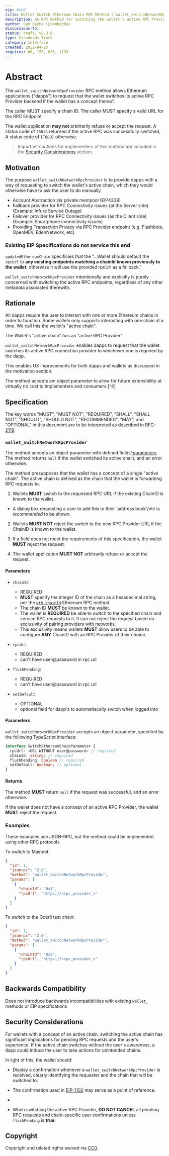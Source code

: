 ```yaml
---
eip: #tbd
title: Wallet Switch Ethereum Chain RPC Method (`wallet_switchNetworkRpcProvider`)
description: An RPC method for switching the wallet's active RPC Provider
author: Sam Bacha (@sambacha)
discussions-to:
status: draft, v0.3.0
type: Standards Track
category: Interface
created: 2022-04-25
requires: 86, 155, 695, 1193
---
```


# Abstract

The `wallet_switchNetworkRpcProvider` RPC method allows Ethereum applications ("dapps") to request that the wallet switches its active RPC Provider backend if the wallet has a concept thereof.

The caller MUST specify a chain ID.
The caller MUST specify a valid URL for the RPC Endpoint

The wallet application **may not** arbitrarily refuse or accept the request.
A status code of `200` is returned if the active RPC was successfully switched, 
A status code of `[TODO]`  otherwise.

> Important cautions for implementers of this method are included in the [Security Considerations](#security-considerations) section.

## Motivation

The purpose `wallet_switchNetworkRpcProvider` is to provide dapps with a way of requesting to switch the wallet's active chain, which they would otherwise have to ask the user to do manually. 

- Account Abstraction via private mempool (EIP4339)
- Fallback provider for RPC Connectivity issues (at the Server side) (Example: Infura Service Outage)
- Failover provider for RPC Connectivity issues (as the Client side) (Example: Smartphone connectivity issues)
- Providing Transaction Privacy via RPC Provider endpoint (e.g. Flashbots, OpenMEV, EdenNetwork, etc)

### Existing EIP Specifications do not service this end

`updatedEthereumChain` specificies that the "...Wallet should default the `rpcUrl` to **any existing endpoints matching a chainId known previously to the wallet**, otherwise it will use the provided rpcUrl as a fallback."

`wallet_switchNetworkRpcProvider` intentionally and explicitly is purely concerned with switching the active RPC endpoints, regardless of any other metadata associated therewith.


## Rationale

All dapps require the user to interact with one or more Ethereum chains in order to function.
Some wallets only supports interacting with one chain at a time.
We call this the wallet's "active chain".

The Wallet's "active chain" has an "active RPC Provider"

`wallet_switchNetworkRpcProvider` enables dapps to request that the wallet switches its active RPC connection provider to whichever one is required by the dapp.

This enables UX improvements for both dapps and wallets as discussed in the motivation section.

The method accepts am object parameter to allow for future extensibility at virtually no cost to implementers and consumers.[^4]

## Specification

The key words "MUST", "MUST NOT", "REQUIRED", "SHALL", "SHALL NOT", "SHOULD", "SHOULD NOT", "RECOMMENDED", "MAY", and "OPTIONAL" in this document are to be interpreted as described in [RFC-2119](https://www.ietf.org/rfc/rfc2119.txt).

### `wallet_switchNetworkRpcProvider`

The method accepts an object parameter with defined fields[^parameters](##Parameters)
The method returns `null` if the wallet switched its active chain, and an error otherwise.

The method presupposes that the wallet has a concept of a single "active chain".
The active chain is defined as the chain that the wallet is forwarding RPC requests to.

1. Wallets **MUST** switch to the requested RPC URL if the existing ChainID is known to the wallet. 
  - A dialog box requesting a user to add this to their 'address book'/etc is *recommended* to be shown.

2. Wallets **MUST NOT** reject the switch to the new RPC Provider URL if the ChainID is known to the wallet.

3. If a field does not meet the requirements of this specification, the wallet **MUST** reject the request.

4. The wallet application **MUST NOT** arbitrarily refuse or accept the request.

#### Parameters

- `chainId`
    * REQUIRED
  - **MUST** specify the integer ID of the chain as a hexadecimal string, per the [`eth_chainId`](./eip-695.md) Ethereum RPC method.
  - The chain ID **MUST** be known to the wallet.
  - The wallet is **REQUIRED** be able to switch to the specified chain and service RPC requests to it. It can not reject the request based on exclusivity of pairing providers with networks. 
  - This exclusivity means wallets **MUST** allow users to be able to configure **ANY** ChainID with an RPC Provider of their choice.

- `rpcUrl`
    * REQUIRED
    * can't have user@password in rpc url

- `flushPending`:
    * REQUIRED
    * can't have user@password in rpc url


- `setDefault`: 
    * OPTIONAL
    * optional field for dapp's to automatiacally switch when logged into 


#### Parameters

`wallet_switchNetworkRpcProvider` accepts an object parameter, specified by the following TypeScript interface:

```typescript
interface SwitchEthereumChainParameter {
  rpcUrl: <URL WITHOUT user@password> // required
  chainId: string; // required
  flushPending: boolean // required
  setDefault: boolean; // optional
}
```

#### Returns

The method **MUST** return `null` if the request was successful, and an error otherwise.

If the wallet does not have a concept of an active RPC Provider, the wallet **MUST** reject the request.

### Examples

These examples use JSON-RPC, but the method could be implemented using other RPC protocols.

To switch to Mainnet:

```json
{
  "id": 1,
  "jsonrpc": "2.0",
  "method": "wallet_switchNetworkRpcProvider",
  "params": [
    {
      "chainId": "0x1",
      "rpcUrl": "https://<rpc_provider_>"
    }
  ]
}
```

To switch to the Goerli test chain:

```json
{
  "id": 1,
  "jsonrpc": "2.0",
  "method": "wallet_switchNetworkRpcProvider",
  "params": [
    {
      "chainId": "0x5",
      "rpcUrl": "https://<rpc_provider_>"
    }
  ]
}
```


## Backwards Compatibility

Does not introduce backwards incompatibilities with existing `wallet_` methods or EIP specifications

## Security Considerations

For wallets with a concept of an active chain, switching the active chain has significant implications for pending RPC requests and the user's experience.
If the active chain switches without the user's awareness, a dapp could induce the user to take actions for unintended chains.

In light of this, the wallet should:

- Display a confirmation whenever a `wallet_switchNetworkRpcProvider` is received, clearly identifying the requester and the chain that will be switched to.

- The confirmation used in [EIP-1102](./eip-1102.md) may serve as a point of reference.
- 
- When switching the active RPC Provider, **DO NOT CANCEL** all pending RPC requests and chain-specific user confirmations unless `flushPending` is **true**.


## Copyright

Copyright and related rights waived via [CC0](https://creativecommons.org/publicdomain/zero/1.0/).
